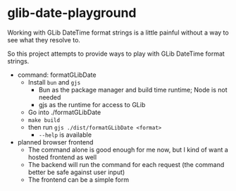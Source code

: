 # glib-date-playground

Working with GLib DateTime format strings is a little painful without a way to see what they resolve to.

So this project attempts to provide ways to play with GLib DateTime format strings.

- command: formatGLibDate
  - Install `bun` and `gjs`
    - Bun as the package manager and build time runtime; Node is not needed
    - gjs as the runtime for access to GLib
  - Go into ./formatGLibDate
  - `make build`
  - then run `gjs ./dist/formatGLibDate <format>`
    - `--help` is available
- planned browser frontend
  - The command alone is good enough for me now, but I kind of want a hosted frontend as well
  - The backend will run the command for each request (the command better be safe against user input)
  - The frontend can be a simple form
